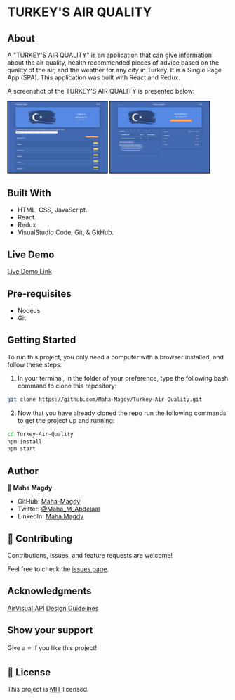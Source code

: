 # TURKEY'S AIR QUALITY
## About

A "TURKEY'S AIR QUALITY" is an application that can give information about the air quality, health recommended pieces of advice based on the quality of the air, and the weather for any city in Turkey. It is a Single Page App (SPA). This application was built with React and Redux.

A screenshot of the TURKEY'S AIR QUALITY is presented below:

<p float="left" style="vertical-align: top;">
  <img alt="Home Page" style="border: 1px solid black; display: inline-block" src="./app_screenshot_1.png" width="45%">
  <img alt="City Page" style="border: 1px solid black; display: inline-block" src="./app_screenshot_2.png" width="45%">
 </p>

## Built With

- HTML, CSS, JavaScript.
- React.
- Redux
- VisualStudio Code, Git, & GitHub.

## Live Demo

[Live Demo Link]( https://sleepy-heyrovsky-10b9cc.netlify.app/ )

## Pre-requisites

- NodeJs
- Git
## Getting Started

To run this project, you only need a computer with a browser installed, and follow these steps:


1. In your terminal, in the folder of your preference, type the following bash command to clone this repository:

```sh
git clone https://github.com/Maha-Magdy/Turkey-Air-Quality.git
```

2. Now that you have already cloned the repo run the following commands to get the project up and running:
```sh
cd Turkey-Air-Quality
npm install
npm start
```
## Author

👤 **Maha Magdy**

- GitHub: [Maha-Magdy](https://github.com/Maha-Magdy)
- Twitter: [@Maha_M_Abdelaal](https://twitter.com/Maha_M_Abdelaal)
- LinkedIn: [Maha Magdy](https://www.linkedin.com/in/maha-magdy-abdelaal/)

## 🤝 Contributing

Contributions, issues, and feature requests are welcome!

Feel free to check the [issues page](https://github.com/Maha-Magdy/Turkey-Air-Quality/issues).

## Acknowledgments

[AirVisual API](https://www.iqair.com/commercial/air-quality-monitors/airvisual-platform/api)
[Design Guidelines](https://www.behance.net/gallery/31579789/Ballhead-App-(Free-PSDs))
## Show your support

Give a ⭐️ if you like this project!

## 📝 License

This project is [MIT](./LICENSE) licensed.
